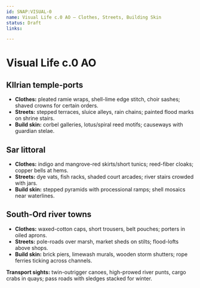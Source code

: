 ```yaml
---
id: SNAP:VISUAL-0
name: Visual Life c.0 AO — Clothes, Streets, Building Skin
status: Draft
links:

---
```


# Visual Life c.0 AO

## Kllrian temple-ports
- **Clothes:** pleated ramie wraps, shell-lime edge stitch, choir sashes; shaved crowns for certain orders.  
- **Streets:** stepped terraces, sluice alleys, rain chains; painted flood marks on shrine stairs.  
- **Build skin:** corbel galleries, lotus/spiral reed motifs; causeways with guardian stelae.

## Sar littoral
- **Clothes:** indigo and mangrove-red skirts/short tunics; reed-fiber cloaks; copper bells at hems.  
- **Streets:** dye vats, fish racks, shaded court arcades; river stairs crowded with jars.  
- **Build skin:** stepped pyramids with processional ramps; shell mosaics near waterlines.

## South-Ord river towns
- **Clothes:** waxed-cotton caps, short trousers, belt pouches; porters in oiled aprons.  
- **Streets:** pole-roads over marsh, market sheds on stilts; flood-lofts above shops.  
- **Build skin:** brick piers, limewash murals, wooden storm shutters; rope ferries ticking across channels.

**Transport sights:** twin-outrigger canoes, high-prowed river punts, cargo crabs in quays; pass roads with sledges stacked for winter.

